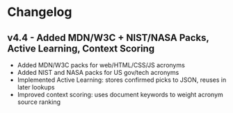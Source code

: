 
# Changelog

## v4.4 - Added MDN/W3C + NIST/NASA Packs, Active Learning, Context Scoring
- Added MDN/W3C packs for web/HTML/CSS/JS acronyms
- Added NIST and NASA packs for US gov/tech acronyms
- Implemented Active Learning: stores confirmed picks to JSON, reuses in later lookups
- Improved context scoring: uses document keywords to weight acronym source ranking

